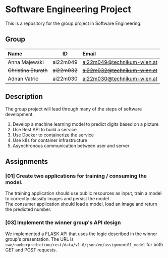# Software Engineering Project

This is a repository for the group project in Software Engineering.

## Group 

| Name | ID | Email |
|:-----|:--:| :----- |
| Anna Majewski | ai22m049 | ai22m049@technikum-wien.at |
| ~~Christina Sturath~~ | ~~ai22m032~~ | ~~ai22m032@technikum-wien.at~~ |
| Adnan Vatric | ai22m030 | ai22m030@technikum-wien.at |

## Description

The group project will lead through many of the steps of software development.  

1. Develop a machine learning model to predict digits based on a picture
2. Use Rest API to build a service
3. Use Docker to containerize the service
4. Use k8s for container infrastructure
5. Asynchronous communication between user and server

## Assignments

### [01] Create two applications for training / consuming the model.
The training application should use public resources as input, train a model to correctly classify images and persist the model.  
The consumer application should load a model, load an image and return the predicted number. 

### [03] Implement the winner group's API design 
We implemented a FLASK API that uses the logic described in the winner group's presentation. 
The URL is `swe/numberprediction/rest/data/v1.0/json/en/assignment01_model` for both GET and POST requests. 
